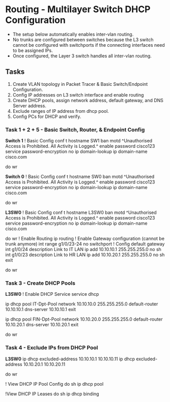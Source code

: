 # Routing - Multilayer Switch DHCP Configuration

+ The setup below automatically enables inter-vlan routing.
+ No trunks are configured between switches because the L3 switch cannot be configured with switchports if the connecting interfaces need to be assigned IPs.
+ Once configured, the Layer 3 switch handles all inter-vlan routing.

## Tasks
1. Create VLAN topology in Packet Tracer & Basic Switch/Endpoint Configuration.
2. Config IP addresses on L3 switch interface and enable routing
3. Create DHCP pools, assign network address, default gateway, and DNS Server address.
4. Exclude ranges of IP address from dhcp pool.
5. Config PCs for DHCP and verify.



### Task 1 + 2 + 5 - Basic Switch, Router, & Endpoint Config
**Switch 1**
! Basic Config
conf t
hostname SW1
ban motd ^Unauthorised Access is Prohibited. All Activity is Logged.^
enable password cisco123
service password-encryption
no ip domain-lookup
ip domain-name cisco.com

do wr

**Switch 0**
! Basic Config
conf t
hostname SW0
ban motd ^Unauthorised Access is Prohibited. All Activity is Logged.^
enable password cisco123
service password-encryption
no ip domain-lookup
ip domain-name cisco.com

do wr

**L3SW0**
! Basic Config
conf t
hostname L3SW0
ban motd ^Unauthorised Access is Prohibited. All Activity is Logged.^
enable password cisco123
service password-encryption
no ip domain-lookup
ip domain-name cisco.com

do wr
! Enable Routing
ip routing
! Enable Gateway configuration (cannot be trunk anymore)
int range g1/0/23-24
no switchport
! Config default gateway
int g1/0/24
description Link to IT LAN
ip add 10.10.10.1 255.255.255.0
no sh
int g1/0/23
description Link to HR LAN
ip add 10.10.20.1 255.255.255.0
no sh
exit

do wr

### Task 3 - Create DHCP Pools

**L3SW0**
! Enable DHCP Service
service dhcp

ip dhcp pool IT-Dpt-Pool
network 10.10.10.0 255.255.255.0
default-router 10.10.10.1
dns-server 10.10.10.1
exit

ip dhcp pool FIN-Dpt-Pool
network 10.10.20.0 255.255.255.0
default-router 10.10.20.1
dns-server 10.10.20.1
exit

do wr

### Task 4 - Exclude IPs from DHCP Pool
**L3SW0**
ip dhcp excluded-address 10.10.10.1 10.10.10.11
ip dhcp excluded-address 10.10.20.1 10.10.20.11

do wr

! View DHCP IP Pool Config
do sh ip dhcp pool

!View DHCP IP Leases
do sh ip dhcp binding